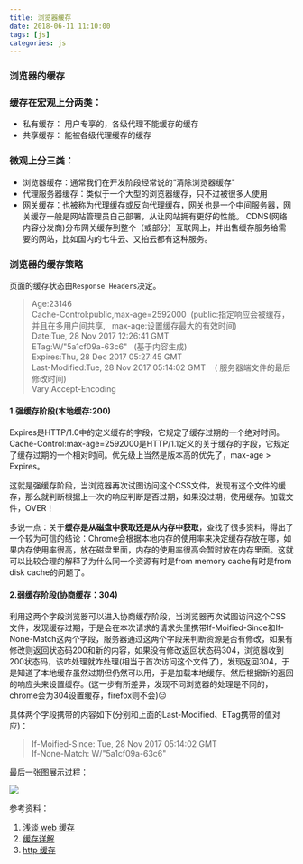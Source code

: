 ```yaml
---
title: 浏览器缓存
date: 2018-06-11 11:10:00
tags: [js]
categories: js
---
```



### 浏览器的缓存

### 缓存在宏观上分两类：
- 私有缓存： 用户专享的，各级代理不能缓存的缓存
- 共享缓存： 能被各级代理缓存的缓存

### 微观上分三类：
- 浏览器缓存：通常我们在开发阶段经常说的“清除浏览器缓存"
- 代理服务器缓存：类似于一个大型的浏览器缓存，只不过被很多人使用
- 网关缓存：也被称为代理缓存或反向代理缓存，网关也是一个中间服务器，网关缓存一般是网站管理员自己部署，从让网站拥有更好的性能。
    CDNS(网络内容分发商)分布网关缓存到整个（或部分）互联网上，并出售缓存服务给需要的网站，比如国内的七牛云、又拍云都有这种服务。

### 浏览器的缓存策略
页面的缓存状态由`Response Headers`决定。

> Age:23146 <br>
> Cache-Control:public,max-age=2592000&nbsp;&nbsp;(public:指定响应会被缓存，并且在多用户间共享, &nbsp;&nbsp;max-age:设置缓存最大的有效时间) <br>
> Date:Tue, 28 Nov 2017 12:26:41 GMT <br>
> ETag:W/"5a1cf09a-63c6" &nbsp;&nbsp;(基于内容生成) <br> 
> Expires:Thu, 28 Dec 2017 05:27:45 GMT <br>
> Last-Modified:Tue, 28 Nov 2017 05:14:02 GMT  &nbsp;&nbsp; ( 服务器端文件的最后修改时间)<br>
> Vary:Accept-Encoding <br>


#### 1.强缓存阶段(本地缓存:200)

Expires是HTTP/1.0中的定义缓存的字段，它规定了缓存过期的一个绝对时间。Cache-Control:max-age=2592000是HTTP/1.1定义的关于缓存的字段，它规定了缓存过期的一个相对时间。优先级上当然是版本高的优先了，max-age > Expires。

这就是强缓存阶段，当浏览器再次试图访问这个CSS文件，发现有这个文件的缓存，那么就判断根据上一次的响应判断是否过期，如果没过期，使用缓存。加载文件，OVER！

多说一点：关于**缓存是从磁盘中获取还是从内存中获取**，查找了很多资料，得出了一个较为可信的结论：Chrome会根据本地内存的使用率来决定缓存存放在哪，如果内存使用率很高，放在磁盘里面，内存的使用率很高会暂时放在内存里面。这就可以比较合理的解释了为什么同一个资源有时是from memory cache有时是from disk cache的问题了。

#### 2.弱缓存阶段(协商缓存：304)

利用这两个字段浏览器可以进入协商缓存阶段，当浏览器再次试图访问这个CSS文件，发现缓存过期，于是会在本次请求的请求头里携带If-Moified-Since和If-None-Match这两个字段，服务器通过这两个字段来判断资源是否有修改，如果有修改则返回状态码200和新的内容，如果没有修改返回状态码304，浏览器收到200状态码，该咋处理就咋处理(相当于首次访问这个文件了)，发现返回304，于是知道了本地缓存虽然过期但仍然可以用，于是加载本地缓存。然后根据新的返回的响应头来设置缓存。(这一步有所差异，发现不同浏览器的处理是不同的，chrome会为304设置缓存，firefox则不会)😑

具体两个字段携带的内容如下(分别和上面的Last-Modified、ETag携带的值对应)：


> If-Moified-Since: Tue, 28 Nov 2017 05:14:02 GMT <br>
> If-None-Match: W/"5a1cf09a-63c6"

最后一张图展示过程：

![](https://user-gold-cdn.xitu.io/2016/11/29/c4577e72b1127c71e8d9e369290e5810.jpg?imageView2/0/w/1280/h/960/format/webp/ignore-error/1)


参考资料：

1. [浅谈 web 缓存](https://juejin.im/entry/56f0ece4da2f60004cb51339)
2. [缓存详解](https://juejin.im/entry/5a77fb7e6fb9a0634b4d550e)
3. [http 缓存](https://juejin.im/entry/57fb373ad203090068c67883)

